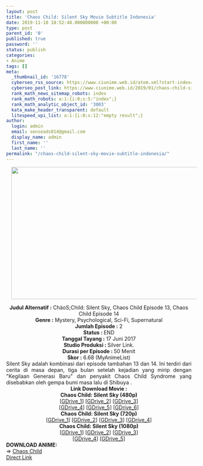 ```yaml
---
layout: post
title: 'Chaos Child: Silent Sky Movie Subtitle Indonesia'
date: 2019-11-18 18:52:48.000000000 +00:00
type: post
parent_id: '0'
published: true
password: ''
status: publish
categories:
- Anime
tags: []
meta:
  _thumbnail_id: '16778'
  cyberseo_rss_source: https://www.ciunime.web.id/atom.xml?start-index=2551&max-results=150
  cyberseo_post_link: https://www.ciunime.web.id/2019/01/chaos-child-silent-sky-movie-subtitle.html
  rank_math_news_sitemap_robots: index
  rank_math_robots: a:1:{i:0;s:5:"index";}
  rank_math_analytic_object_id: '3003'
  kata_make_header_transparent: default
  litespeed_vpi_list: a:1:{i:0;s:12:"empty result";}
author:
  login: admin
  email: senseads014@gmail.com
  display_name: admin
  first_name: ''
  last_name: ''
permalink: "/chaos-child-silent-sky-movie-subtitle-indonesia/"
---
```

<div class="separator" style="clear: both; text-align: center;"><a href="https://4.bp.blogspot.com/-57BdHQVz_-k/XEiB1NgZnMI/AAAAAAAAIDI/qmjOjyyGLAYgs0PMaxCUdCSHBe21wLjKQCLcBGAs/s1600/Chaos%253BChild%2B-%2BSilent%2BSky.jpg" imageanchor="1" style="margin-left: 1em; margin-right: 1em;"><img border="0" data-original-height="720" data-original-width="1280" height="360" src="{{ site.baseurl }}/assets/2019/11/Chaos%253BChild%2B-%2BSilent%2BSky.jpg" width="640" /></a></div>
<p>
<div style="text-align: center;"><b>Judul</b><b><b> Alternatif</b> :</b> ChäoS;Child: Silent Sky, Chaos Child Episode 13, Chaos Child Episode 14</div>
<div style="text-align: center;"><b><b>Genre :</b></b> Mystery, Psychological, Sci-Fi, Supernatural</div>
<div style="text-align: center;"><b>Jumlah Episode :</b> 2<br /><b>Status :&nbsp;</b>END<br /><b>Tanggal Tayang :</b> 17 Juni 2017<br /><b>Studio Produksi : </b>Silver Link.<br /><b>Durasi per Episode : </b>50 Menit</div>
<div style="text-align: center;"><b>Skor :</b> 6.68 (MyAnimeList)</div>
<div style="text-align: center;"></div>
<div style="text-align: justify;">Silent Sky adalah kombinasi dari episode tambahan 13 dan 14. Ini terdiri dari cerita di masa depan, tiga bulan setelah kejadian yang mirip dengan "Kegilaan Generasi Baru" dan penyakit Chaos Child Syndrome yang disebabkan oleh gempa bumi masa lalu di Shibuya .</div>
<div style="text-align: justify;"></div>
<div style="text-align: justify;"></div>
<div style="text-align: center;"><b>Link Download Movie :</b></div>
<div style="text-align: center;">
<div style="text-align: center;">
<div style="text-align: center;"><b>Chaos Child: Silent Sky (480p)</b></div>
</div>
</div>
<div style="text-align: center;">[<a href="https://drive.google.com/uc?id=1PXGD8d78cBXdHVd-vlMrLdsjr46l9zTq" target="_blank" rel="noopener">GDrive_1</a>] [<a href="https://drive.google.com/uc?id=15J4bo-qbpo6SIG5O3L0lQSehUlrSD6Ok" target="_blank" rel="noopener">GDrive_2</a>] [<a href="https://drive.google.com/uc?id=1uenG1wWpaaH_AYeFx72DF0auLBTl8jM4" target="_blank" rel="noopener">GDrive_3</a>]<br />[<a href="https://drive.google.com/uc?id=1-HDTvht1kcgPLak8RT2cGA9oWNduTPqN" target="_blank" rel="noopener">GDrive_4</a>] [<a href="https://drive.google.com/uc?id=1yJrz-IwGX4bewIGjRSIY1T1d5V-34qxB" target="_blank" rel="noopener">GDrive_5</a>] [<a href="https://drive.google.com/uc?export=download&amp;id=1K9pdDQwFZuOmSWpybNRAc7J0haRnVmmb" target="_blank" rel="noopener">GDrive_6</a>]</div>
<div style="text-align: center;"></div>
<div style="text-align: center;"><b>Chaos Child: Silent Sky (720p)</b><br />[<a href="https://drive.google.com/uc?id=1XnUVom_B9mqXMYioGPDgCjuXWkT7pmmk" target="_blank" rel="noopener">GDrive_1</a>] [<a href="https://drive.google.com/uc?id=1OeC9iktB9YXZrl6VJ_QQk-WbAKmXrdB2" target="_blank" rel="noopener">GDrive_2</a>] [<a href="https://drive.google.com/uc?export=download&amp;id=1hoY8HsOC7KOzIIVL5t99yUeTvsuJo0jf" target="_blank" rel="noopener">GDrive_3</a>] [<a href="https://drive.google.com/uc?id=11-gU1tZFLyxjVcwAkdJMPNyq2PAPC3Cm" target="_blank" rel="noopener">GDrive_4</a>]</div>
<div style="text-align: center;"><b>Chaos Child: Silent Sky (1080p)</b><br />[<a href="https://drive.google.com/uc?id=1FGhyD_lyiQCgM9B3RQLHemoHPa9y3wWp" target="_blank" rel="noopener">GDrive_1</a>] [<a href="https://drive.google.com/uc?id=1MDrFleRf9O2hkJZ-QSl7aJtj-cz5zO6D" target="_blank" rel="noopener">GDrive_2</a>] [<a href="https://drive.google.com/uc?id=1JJM_m-bTVn87OYApVP-tki2Uxf4nNtjK" target="_blank" rel="noopener">GDrive_3</a>]<br />[<a href="https://drive.google.com/uc?id=1vmi5a3eTdZmjPXKgYUUbY_Fp93ZygEeg" target="_blank" rel="noopener">GDrive_4</a>] [<a href="https://drive.google.com/uc?id=1Xb0PNbSMJLEQxsfjr_iP0EW19NmxyyRu" target="_blank" rel="noopener">GDrive_5</a>]
<div style="text-align: left;"></div>
<div style="text-align: left;"></div>
<div style="text-align: left;"><b>DOWNLOAD ANIME:</b></div>
<div style="text-align: left;"></div>
<div style="text-align: left;">=&gt;&nbsp;<a href="https://www.ciunime.web.id/2019/01/chaos-child-episode-01-12-end-batch.html" target="_blank" rel="noopener">Chaos Child</a></div>
<div style="text-align: left;"></div>
</div>
<link rel="stylesheet" href="https://cdnjs.cloudflare.com/ajax/libs/font-awesome/4.7.0/css/font-awesome.min.css" />
<div class="divbtn"> <a href="https://handymansurrender.com/fihup8buzv?key=94550f7ce39444073321dde3b8782f97" class="btn"><i class="fa fa-download"></i> Direct Link</a> </div>
